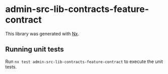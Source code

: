 # admin-src-lib-contracts-feature-contract

This library was generated with [Nx](https://nx.dev).

## Running unit tests

Run `nx test admin-src-lib-contracts-feature-contract` to execute the unit tests.
